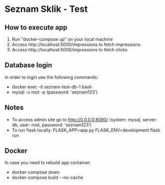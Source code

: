 # Seznam Sklik - Test #

## How to execute app
1. Run "docker-compose up" on your local machine
2. Access http://localhost:5000/impressions to fetch impressions
3. Access http://localhost:5000/impressions to fetch clicks

## Database login
In order to login use the following commands:
- docker exec -it seznam-test-db-1 bash
- mysql -u root -p (password: 'seznam123')


## Notes 
- To access admin site go to http://0.0.0.0:8080/ (system: mysql, server: db, user: root, password: 'seznam123')
- To run flask locally: FLASK_APP=app.py FLASK_ENV=development flask run 

## Docker
In case you need to rebuild app container:
- docker-compose down 
- docker-compose build --no-cache